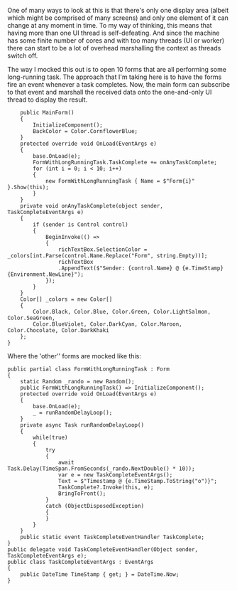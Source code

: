 One of many ways to look at this is that there's only one display area (albeit which might be comprised of many screens) and only one element of it can change at any moment in time. To my way of thinking, this means that having more than one UI thread is self-defeating. And since the machine has some finite number of cores and with too many threads (UI or worker) there can start to be a lot of overhead marshalling the context as threads switch off.

The way I mocked this out is to open 10 forms that are all performing some long-running task. The approach that I'm taking here is to have the forms fire an event whenever a task completes. Now, the main form can subscribe to that event and marshall the received data onto the one-and-only UI thread to display the result.

        public MainForm()
        {
            InitializeComponent();
            BackColor = Color.CornflowerBlue;
        }
        protected override void OnLoad(EventArgs e)
        {
            base.OnLoad(e);
            FormWithLongRunningTask.TaskComplete += onAnyTaskComplete;
            for (int i = 0; i < 10; i++)
            {
                new FormWithLongRunningTask { Name = $"Form{i}" }.Show(this);
            }
        }
        private void onAnyTaskComplete(object sender, TaskCompleteEventArgs e)
        {
            if (sender is Control control)
            {
                BeginInvoke(() =>
                {
                    richTextBox.SelectionColor = _colors[int.Parse(control.Name.Replace("Form", string.Empty))];
                    richTextBox
                    .AppendText($"Sender: {control.Name} @ {e.TimeStamp}{Environment.NewLine}");    
                });
            }
        }
        Color[] _colors = new Color[]
        {
            Color.Black, Color.Blue, Color.Green, Color.LightSalmon, Color.SeaGreen,
            Color.BlueViolet, Color.DarkCyan, Color.Maroon, Color.Chocolate, Color.DarkKhaki
        };
    }

Where the 'other'' forms are mocked like this:

    public partial class FormWithLongRunningTask : Form
    {
        static Random _rando = new Random();
        public FormWithLongRunningTask() => InitializeComponent();
        protected override void OnLoad(EventArgs e)
        {
            base.OnLoad(e);
            _ = runRandomDelayLoop();
        }
        private async Task runRandomDelayLoop()
        {
            while(true)
            {
                try
                {
                    await Task.Delay(TimeSpan.FromSeconds(_rando.NextDouble() * 10));
                    var e = new TaskCompleteEventArgs();
                    Text = $"Timestamp @ {e.TimeStamp.ToString("o")}";
                    TaskComplete?.Invoke(this, e);
                    BringToFront();
                }
                catch (ObjectDisposedException)
                {
                }
            }
        }
        public static event TaskCompleteEventHandler TaskComplete;
    }
    public delegate void TaskCompleteEventHandler(Object sender, TaskCompleteEventArgs e);
    public class TaskCompleteEventArgs : EventArgs
    {
        public DateTime TimeStamp { get; } = DateTime.Now;
    }


